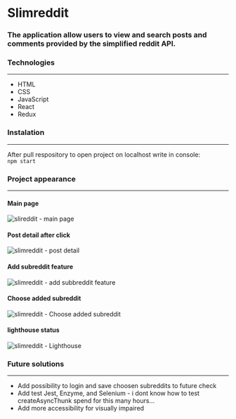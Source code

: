 # Slimreddit 
### The application allow users to view and search posts and comments provided by the simplified reddit API.

### Technologies

***

* HTML
* CSS
* JavaScript
* React
* Redux


### Instalation

***

After pull respository to open project on localhost write in console:  
```npm start```

### Project appearance

***

#### Main page  
![slireddit - main page](https://user-images.githubusercontent.com/47725233/134656799-9a308ad3-7ffe-40c7-8872-d7ddb77b7c11.png)
  
#### Post detail after click  
![slimreddit - post detail](https://user-images.githubusercontent.com/47725233/134656912-27a693c9-ed0a-46dc-a2d0-fbe649bdbfc6.png)
  
#### Add subreddit feature
![slimreddit - add subbreddit feature](https://user-images.githubusercontent.com/47725233/134656984-3fe6fe67-7973-4afa-b454-9c881ba2555b.png)

#### Choose added subreddit
![slimreddit - Choose added subreddit](https://user-images.githubusercontent.com/47725233/134657058-1f547505-53ca-4d06-bbc0-c175bc61a4e1.png)

#### lighthouse status
![slimreddit - Lighthouse](https://user-images.githubusercontent.com/47725233/134657205-458f3894-3356-4b83-944a-9d5056f25f75.png)

### Future solutions

***

* Add possibility to login and save choosen subreddits to future check
* Add test Jest, Enzyme, and Selenium - i dont know how to test createAsyncThunk spend for this many hours...
* Add more accessibility for visually impaired
